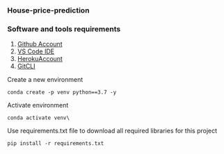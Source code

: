 ### House-price-prediction

### Software and tools requirements

1. [Github Account](https://github.com)
2. [VS Code IDE](https://code.visualstudio.com/)
3. [HerokuAccount](https://heroku.com)
4. [GitCLI](https:git-scm.com/book/en/v2/Getting-Started-The_Command-Line)

Create a new environment

```
conda create -p venv python==3.7 -y
```

Activate environment

```
conda activate venv\
```

Use requirements.txt file to download all required libraries for this project

```
pip install -r requirements.txt
```